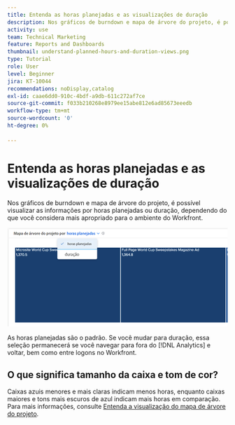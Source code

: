```yaml
---
title: Entenda as horas planejadas e as visualizações de duração
description: Nos gráficos de burndown e mapa de árvore do projeto, é possível visualizar as informações por horas planejadas ou duração.
activity: use
team: Technical Marketing
feature: Reports and Dashboards
thumbnail: understand-planned-hours-and-duration-views.png
type: Tutorial
role: User
level: Beginner
jira: KT-10044
recommendations: noDisplay,catalog
exl-id: caae6dd0-910c-4bdf-a9db-611c272af7ce
source-git-commit: f033b210268e8979ee15abe812e6ad85673eeedb
workflow-type: tm+mt
source-wordcount: '0'
ht-degree: 0%

---
```


# Entenda as horas planejadas e as visualizações de duração

Nos gráficos de burndown e mapa de árvore do projeto, é possível visualizar as informações por horas planejadas ou duração, dependendo do que você considera mais apropriado para o ambiente do Workfront.

![Uma imagem de seleção de horas planejadas em vez de duração](assets/section-1-5.png)



As horas planejadas são o padrão. Se você mudar para duração, essa seleção permanecerá se você navegar para fora do [!DNL Analytics] e voltar, bem como entre logons no Workfront.

## O que significa tamanho da caixa e tom de cor?

Caixas azuis menores e mais claras indicam menos horas, enquanto caixas maiores e tons mais escuros de azul indicam mais horas em comparação. Para mais informações, consulte [Entenda a visualização do mapa de árvore do projeto](https://experienceleague.adobe.com/docs/workfront/using/reporting/enhanced-analytics/project-treemap-overview.html?lang=pt-BR).
